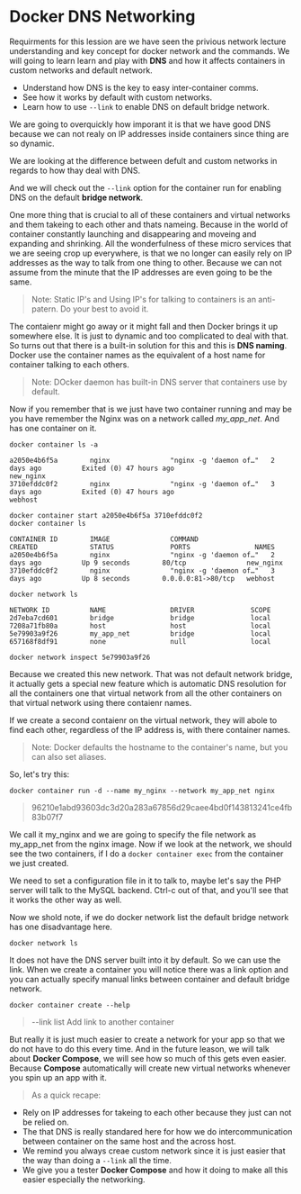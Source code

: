 # Docker DNS Networking

Requirments for this lession are we have seen the privious network lecture understanding and key concept for docker network and the commands. We will going to learn learn and play with **DNS** and how it affects containers in custom networks and default network.

- Understand how DNS is the key to easy inter-container comms.
- See how it works by default with custom networks.
- Learn how to use `--link` to enable DNS on default bridge network.

We are going to overquickly how imporant it is that we have good DNS because we can not realy on IP addresses inside containers since thing are so dynamic.

We are looking at the difference between defult and custom networks in regards to how thay deal with DNS.

And we will check out the `--link` option for the container run for enabling DNS on the default **bridge network**.

One more thing that is crucial to all of these containers and virtual networks and them takeing to each other and thats nameing. Because in the world of container constantly launching and disappearing and moveing and expanding and shrinking. All the wonderfulness of these micro services that we are seeing crop up everywhere, is that we no longer can easily rely on IP addresses as the way to talk from one thing to other. Because we can not assume from the minute that the IP addresses are even going to be the same.

> Note: Static IP's and Using IP's for talking to containers is an anti-patern. Do your best to avoid it.

The contaienr might go away or it might fall and then Docker brings it up somewhere else. It is just to dynamic and too complicated to deal with that. So turns out that there is a built-in solution for this and this is **DNS naming**. Docker use the container names as the equivalent of a host name for container talking to each others.

> Note: DOcker daemon has built-in DNS server that containers use by default.

Now if you remember that is we just have two container running and may be you have remember the Nginx was on a network called *my_app_net*. And has one container on it.

`docker container ls -a`

```
a2050e4b6f5a        nginx               "nginx -g 'daemon of…"   2 days ago          Exited (0) 47 hours ago                       new_nginx
3710efddc0f2        nginx               "nginx -g 'daemon of…"   3 days ago          Exited (0) 47 hours ago                       webhost
```

```
docker container start a2050e4b6f5a 3710efddc0f2
docker container ls
```

```
CONTAINER ID        IMAGE               COMMAND                  CREATED             STATUS              PORTS                NAMES
a2050e4b6f5a        nginx               "nginx -g 'daemon of…"   2 days ago          Up 9 seconds        80/tcp               new_nginx
3710efddc0f2        nginx               "nginx -g 'daemon of…"   3 days ago          Up 8 seconds        0.0.0.0:81->80/tcp   webhost
```

`docker network ls`

```
NETWORK ID          NAME                DRIVER              SCOPE
2d7eba7cd601        bridge              bridge              local
7208a71fb80a        host                host                local
5e79903a9f26        my_app_net          bridge              local
657168f8df91        none                null                local
```

`docker network inspect 5e79903a9f26`

Because we created this new network. That was not default network bridge, it actually gets a special new feature which is automatic DNS resolution for all the containers one that virtual network from all the other containers on that virtual network using there contaienr names.

If we create a second contaienr on the virtual network, they will abole to find each other, regardless of the IP address is, with there container names.

> Note: Docker defaults the hostname to the container's name, but you can also set aliases.

So, let's try this:

`docker container run -d --name my_nginx --network my_app_net nginx`

> 96210e1abd93603dc3d20a283a67856d29caee4bd0f143813241ce4fb83b07f7

We call it my_nginx and we are going to specify the file network as my_app_net from the nginx image. Now if we look at the network, we should see the two containers, if I do a `docker container exec` from the container we just created.

We need to set a configuration file in it to talk to, maybe let's say the PHP server will talk to the MySQL backend. Ctrl-c out of that, and you'll see that it works the other way as well.

Now we shold note, if we do docker network list the default bridge network has one disadvantage here.

`docker network ls`

It does not have the DNS server built into it by default. So we can use the link. When we create a container you will notice there was a link option and you can actually specify manual links between container and default bridge network.

`docker container create --help`

> --link list                      Add link to another container


But really it is just much easier to create a network for your app so that we do not have to do this every time. And in the future leason, we will talk about **Docker Compose**, we will see how so much of this gets even easier. Because **Compose** automatically will create new virtual networks whenever you spin up an app with it.

> As a quick recape:

- Rely on IP addresses for takeing to each other because they just can not be relied on.
- The that DNS is really standared here for how we do intercommunication between container on the same host and the across host.
- We remind you always creae custom network since it is just easier that the way than doing a `--link` all the time.
- We give you a tester **Docker Compose** and how it doing to make all this easier especially the networking. 
